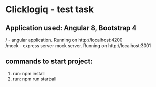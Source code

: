 # Clicklogiq - test task

## Application used: Angular 8, Bootstrap 4

/ - angular application. Running on http://localhost:4200<br>
/mock - express server mock server. Running on http://localhost:3001

## commands to start project:
1) run: npm install
2) run: npm run start:all 
